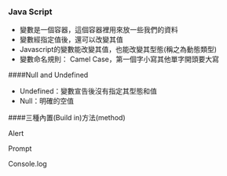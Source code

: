 ### Java Script
* 變數是一個容器，這個容器裡用來放一些我們的資料
* 變數經指定值後，還可以改變其值
* Javascript的變數能改變其值，也能改變其型態(稱之為動態類型)
* 變數命名規則： Camel Case，第一個字小寫其他單字開頭要大寫
 
####Null and Undefined
* Undefined：變數宣告後沒有指定其型態和值
* Null：明確的空值

####三種內置(Build in)方法(method)

Alert

Prompt

Console.log
